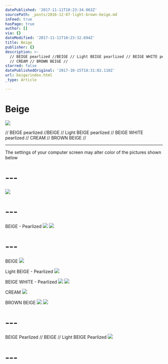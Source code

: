 ```yaml
---
datePublished: '2017-11-11T10:23:34.063Z'
sourcePath: _posts/2016-12-07-light-brown-beige.md
inFeed: true
hasPage: true
author: []
via: {}
dateModified: '2017-11-11T10:23:32.694Z'
title: Beige
publisher: {}
description: >-
  // BEIGE pearlized //BEIGE // Light BEIGE pearlized // BEIGE WHITE pearlized
  // CREAM // BROWN BEIGE //
starred: false
datePublishedOriginal: '2017-10-15T18:31:02.110Z'
url: beige/index.html
_type: Article

---
```

# Beige
![](https://the-grid-user-content.s3-us-west-2.amazonaws.com/629a23ff-8e76-445c-ad26-d396b97265e6.jpg)

// BEIGE pearlized //BEIGE // Light BEIGE pearlized // BEIGE WHITE pearlized // CREAM // BROWN BEIGE //

---

The settings of your computer screen may alter color of the pictures shown below

# ---
![](https://the-grid-user-content.s3-us-west-2.amazonaws.com/ab4a49a5-3db1-4722-a93b-dd62be36e4c2.jpg)

# ---

BEIGE - Pearlized
![](https://the-grid-user-content.s3-us-west-2.amazonaws.com/23aac879-ea15-476d-b996-0d7db97c0c49.jpg)
![](https://the-grid-user-content.s3-us-west-2.amazonaws.com/2fecbb0a-6da3-44c7-80b5-c3cae62cb33b.jpg)

# ---

BEIGE
![](https://the-grid-user-content.s3-us-west-2.amazonaws.com/f930c4c6-3000-45d7-b457-40e48edec6d8.jpg)

Light BEIGE - Pearlized
![](https://the-grid-user-content.s3-us-west-2.amazonaws.com/1f977bab-bf5c-4d81-abe8-d93c327e729b.jpg)

BEIGE WHITE - Pearlized
![](https://the-grid-user-content.s3-us-west-2.amazonaws.com/dc2a203b-5b2a-4f3c-bd5d-870027e58126.jpg)
![](https://the-grid-user-content.s3-us-west-2.amazonaws.com/6bf52197-b5bc-4ae8-aa37-219e72e5168e.jpg)

CREAM
![](https://the-grid-user-content.s3-us-west-2.amazonaws.com/f0105c24-f689-4a61-bbc3-7ebd2104dcfc.jpg)

BROWN BEIGE
![](https://the-grid-user-content.s3-us-west-2.amazonaws.com/d3a21f7c-fb4f-4fdb-8010-39ff3924c63f.jpg)
![](https://the-grid-user-content.s3-us-west-2.amazonaws.com/502d3a85-9edc-4089-8426-11af0028dc2c.jpg)

# ---

BEIGE Pearlized // BEIGE // Light BEIGE Pearlized
![](https://the-grid-user-content.s3-us-west-2.amazonaws.com/6c19cd17-a383-46a0-a8a2-072b8f8148c5.jpg)

# ---